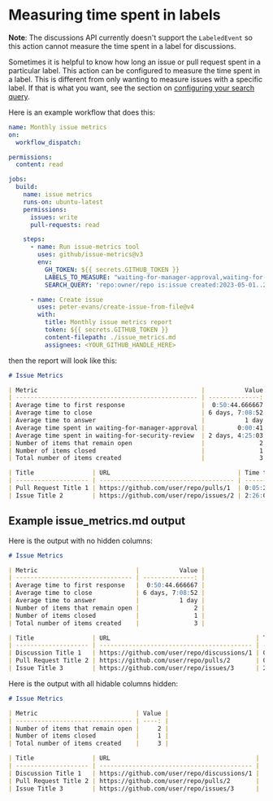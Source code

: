 # Measuring time spent in labels

**Note**: The discussions API currently doesn't support the `LabeledEvent` so this action cannot measure the time spent in a label for discussions.

Sometimes it is helpful to know how long an issue or pull request spent in a particular label. This action can be configured to measure the time spent in a label. This is different from only wanting to measure issues with a specific label. If that is what you want, see the section on [configuring your search query](https://github.com/github/issue-metrics/blob/main/README.md#search_query-issues-or-pull-requests-open-or-closed).

Here is an example workflow that does this:

```yaml
name: Monthly issue metrics
on:
  workflow_dispatch:

permissions:
  content: read

jobs:
  build:
    name: issue metrics
    runs-on: ubuntu-latest
    permissions:
      issues: write
      pull-requests: read

    steps:
      - name: Run issue-metrics tool
        uses: github/issue-metrics@v3
        env:
          GH_TOKEN: ${{ secrets.GITHUB_TOKEN }}
          LABELS_TO_MEASURE: "waiting-for-manager-approval,waiting-for-security-review"
          SEARCH_QUERY: 'repo:owner/repo is:issue created:2023-05-01..2023-05-31 -reason:"not planned"'

      - name: Create issue
        uses: peter-evans/create-issue-from-file@v4
        with:
          title: Monthly issue metrics report
          token: ${{ secrets.GITHUB_TOKEN }}
          content-filepath: ./issue_metrics.md
          assignees: <YOUR_GITHUB_HANDLE_HERE>
```

then the report will look like this:

```markdown
# Issue Metrics

| Metric                                             |           Value |
| -------------------------------------------------- | --------------: |
| Average time to first response                     |  0:50:44.666667 |
| Average time to close                              | 6 days, 7:08:52 |
| Average time to answer                             |           1 day |
| Average time spent in waiting-for-manager-approval |         0:00:41 |
| Average time spent in waiting-for-security-review  | 2 days, 4:25:03 |
| Number of items that remain open                   |               2 |
| Number of items closed                             |               1 |
| Total number of items created                      |               3 |

| Title                | URL                                   | Time to first response | Time to close | Time to answer | Time spent in waiting-for-manager-approval | Time spent in waiting-for-security-review |
| -------------------- | ------------------------------------- | ---------------------- | ------------- | -------------- | ------------------------------------------ | ----------------------------------------- |
| Pull Request Title 1 | https://github.com/user/repo/pulls/1  | 0:05:26                | None          | None           | None                                       | None                                      |
| Issue Title 2        | https://github.com/user/repo/issues/2 | 2:26:07                | None          | None           | 0:00:41                                    | 2 days, 4:25:03                           |
```

## Example issue_metrics.md output

Here is the output with no hidden columns:

```markdown
# Issue Metrics

| Metric                           |           Value |
| -------------------------------- | --------------: |
| Average time to first response   |  0:50:44.666667 |
| Average time to close            | 6 days, 7:08:52 |
| Average time to answer           |           1 day |
| Number of items that remain open |               2 |
| Number of items closed           |               1 |
| Total number of items created    |               3 |

| Title                | URL                                        | Time to first response | Time to close   | Time to answer |
| -------------------- | ------------------------------------------ | ---------------------- | --------------- | -------------- |
| Discussion Title 1   | https://github.com/user/repo/discussions/1 | 0:00:41                | 6 days, 7:08:52 | 1 day          |
| Pull Request Title 2 | https://github.com/user/repo/pulls/2       | 0:05:26                | None            | None           |
| Issue Title 3        | https://github.com/user/repo/issues/3      | 2:26:07                | None            | None           |
```

Here is the output with all hidable columns hidden:

```markdown
# Issue Metrics

| Metric                           | Value |
| -------------------------------- | ----: |
| Number of items that remain open |     2 |
| Number of items closed           |     1 |
| Total number of items created    |     3 |

| Title                | URL                                        |
| -------------------- | ------------------------------------------ |
| Discussion Title 1   | https://github.com/user/repo/discussions/1 |
| Pull Request Title 2 | https://github.com/user/repo/pulls/2       |
| Issue Title 3        | https://github.com/user/repo/issues/3      |
```
